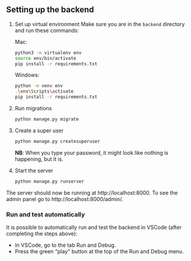 ## Setting up the backend

1. Set up virtual environment
    Make sure you are in the `backend` directory and run these commands:
    
    Mac:
    ```bash
    python3 -m virtualenv env
    source env/bin/activate
    pip install -r requirements.txt
    ```

    Windows:
    ```bash
    python -m venv env
    .\env\Scripts\activate
    pip install -r requirements.txt
    ```

2. Run migrations
    ```bash
    python manage.py migrate
    ```

3. Create a super user
    ```bash
    python manage.py createsuperuser
    ```
    **NB**: When you type your password, it might look like nothing is happening, but it is.

4. Start the server
    ```bash
    python manage.py runserver
    ```

The server should now be running at http://localhost:8000.
To see the admin panel go to http://localhost:8000/admin/.

### Run and test automatically
It is possible to automatically run and test the backend in VSCode (after completing the steps above):
- In VSCode, go to the tab Run and Debug. 
- Press the green "play" button at the top of the Run and Debug menu.

